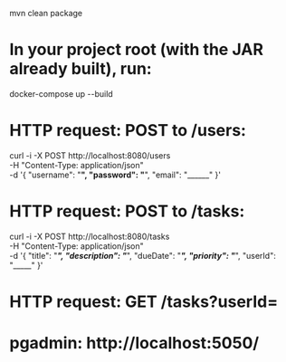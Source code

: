 mvn clean package

# In your project root (with the JAR already built), run:
docker-compose up --build


# HTTP request: POST to /users:
curl -i -X POST http://localhost:8080/users \
  -H "Content-Type: application/json" \
  -d '{
    "username": "______",
    "password": "______", 
    "email": "______"
  }'

# HTTP request: POST to /tasks:
curl -i -X POST http://localhost:8080/tasks \
  -H "Content-Type: application/json" \
  -d '{
    "title": "_____",
    "description": "_____",
    "dueDate": "_____",
    "priority": "_____",
    "userId": "_____"
  }'

# HTTP request: GET /tasks?userId=


# pgadmin: http://localhost:5050/
